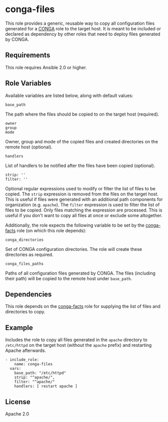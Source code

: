 # conga-files

This role provides a generic, reusable way to copy all configuration files generated for a [CONGA](http://devops.wcm.io/conga/) role to the target host. It is meant to be included or declared as dependency by other roles that need to deploy files generated by CONGA.

## Requirements

This role requires Ansible 2.0 or higher.

## Role Variables

Available variables are listed below, along with default values:

	base_path

The path where the files should be copied to on the target host (required).
	
	owner
	group
	mode

Owner, group and mode of the copied files and created directories on the remote host (optional).

	handlers

List of handlers to be notified after the files have been copied (optional).

	strip: ''
	filter: ''	

Optional regular expressions used to modify or filter the list of files to be copied.
The `strip` expression is removed from the files on the target host. This is useful if files were generated with an additional path components for organization (e.g. `apache`).
The `filter` expression is used to filter the list of files to be copied. Only files matching the expression are processed. This is useful if you don't want to copy all files at once or exclude some altogether.
	
Additionally, the role expects the following variable to be set by the [conga-facts](https://github.com/wcm-io-devops/ansible-conga-facts) role (on which this role depends):

	conga_directories

Set of CONGA configuration directories. The role will create these directories as required.

	conga_files_paths

Paths of all configuration files generated by CONGA. The files (including their path) will be copied to the remote host under `base_path`.

## Dependencies

This role depends on the [conga-facts](https://github.com/wcm-io-devops/ansible-conga-facts) role for supplying the list of files and directories to copy.

## Example

Includes the role to copy all files generated in the `apache` directory to  `/etc/httpd` on the target host (without the `apache` prefix) and restarting Apache afterwards.

	- include_role:
	    name: conga-files
	  vars:
	    base_path: "/etc/httpd"
	    strip: "^apache/",
        filter: "^apache/"
	    handlers: [ restart apache ]

## License

Apache 2.0
